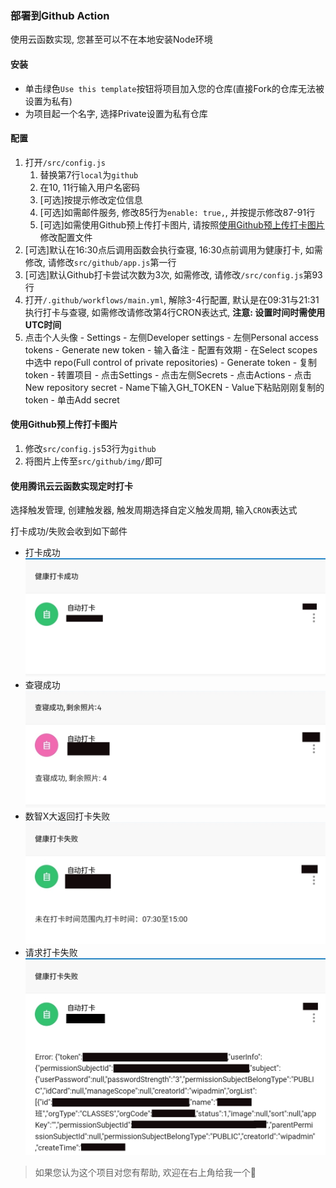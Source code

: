### 部署到Github Action

使用云函数实现, 您甚至可以不在本地安装Node环境

#### 安装

- 单击绿色`Use this template`按钮将项目加入您的仓库(直接Fork的仓库无法被设置为私有)
- 为项目起一个名字, 选择Private设置为私有仓库

#### 配置

1. 打开`/src/config.js`
   1. 替换第7行`local`为`github`
   2. 在10, 11行输入用户名密码
   3. [可选]按提示修改定位信息
   4. [可选]如需邮件服务, 修改85行为`enable: true,`, 并按提示修改87-91行
   5. [可选]如需使用Github预上传打卡图片, 请按照[使用Github预上传打卡图片](#使用Github预上传打卡图片)修改配置文件
2. [可选]默认在16:30点后调用函数会执行查寝, 16:30点前调用为健康打卡, 如需修改, 请修改`src/github/app.js`第一行
3. [可选]默认Github打卡尝试次数为3次, 如需修改, 请修改`/src/config.js`第93行
4. 打开`/.github/workflows/main.yml`, 解除3-4行配置, 默认是在09:31与21:31执行打卡与查寝, 如需修改请修改第4行CRON表达式, **注意: 设置时间时需使用UTC时间**
5. 点击个人头像 - Settings - 左侧Developer settings - 左侧Personal access tokens - Generate new token - 输入备注 - 配置有效期 - 在Select scopes中选中 repo(Full control of private repositories) - Generate token - 复制token - 转置项目 - 点击Settings - 点击左侧Secrets - 点击Actions - 点击New repository secret - Name下输入GH_TOKEN - Value下粘贴刚刚复制的token - 单击Add secret

#### 使用Github预上传打卡图片

1. 修改`src/config.js`53行为`github`
2. 将图片上传至`src/github/img/`即可

#### 使用腾讯云云函数实现定时打卡

选择触发管理, 创建触发器, 触发周期选择自定义触发周期, 输入`CRON`表达式

打卡成功/失败会收到如下邮件

- 打卡成功
 ![打卡成功](./img/打卡成功.jpg)
- 查寝成功
 ![查寝成功](./img/查寝成功.jpg)
- 数智X大返回打卡失败
 ![数智X大返回打卡失败](./img/打卡失败原因.jpg)
- 请求打卡失败
 ![请求打卡失败](./img/打卡失败日志.jpg)


> 如果您认为这个项目对您有帮助, 欢迎在右上角给我一个🌟
